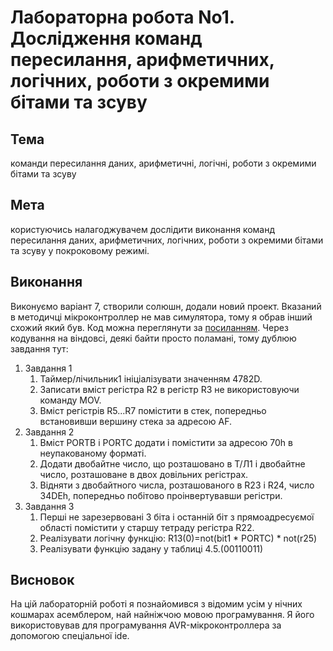 # Лабораторна робота No1. Дослідження команд пересилання, арифметичних, логічних, роботи з окремими бітами та зсуву

## Тема

команди пересилання даних, арифметичні, логічні, роботи з окремими бітами та зсуву

## Мета

користуючись налагоджувачем дослідити виконання команд пересилання даних, арифметичних, логічних, роботи з окремими бітами та зсуву у покроковому режимі.

## Виконання

Виконуємо варіант 7, створили солюшн, додали новий проект. Вказаний в методичці мікроконтроллер не мав симулятора, тому я обрав інший схожий який був. Код можна переглянути за [посиланням](Lab1Sodultion/AssemblerApplication1/main.asm). Через кодування на віндовсі, деякі байти просто поламані, тому дублюю завдання тут:

1. Завдання 1
   1. Таймер/лічильник1 ініціалізувати значенням 4782D.
   2. Записати вміст регістра R2 в регістр R3 не використовуючи команду MOV.
   3. Вміст регістрів R5...R7 помістити в стек, попередньо встановивши вершину стека за
адресою AF.
2. Завдання 2
   1. Вміст PORTB і PORTC додати і помістити за адресою 70h в неупакованому форматі.
   2. Додати двобайтне число, що розташовано в Т/Л1 і двобайтне число, розташоване в двох довільних регістрах.
   3. Відняти з двобайтного числа, розташованого в R23 і R24, число 34DEh, попередньо побітово проінвертувавши регістри.
3. Завдання 3
   1. Перші не зарезервовані 3 біта і останній біт з прямоадресуємої області помістити у старшу тетраду регістра R22.
   2. Реалізувати логічну функцію: R13(0)=not(bit1 * PORTC) * not(r25)
   3. Реалізувати функцію задану у таблиці 4.5.(00110011)

## Висновок

На цій лабораторній роботі я познайомився з відомим усім у нічних кошмарах асемблером, най найніжчою мовою програмування. Я його використовував для програмування AVR-мікроконтроллера за допомогою спеціальної ide.
